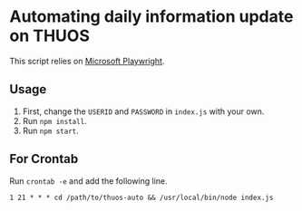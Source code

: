 # Automating daily information update on THUOS

This script relies on [Microsoft Playwright](https://github.com/microsoft/playwright).

## Usage
1. First, change the `USERID` and `PASSWORD` in `index.js` with your own.
2. Run `npm install`.
3. Run `npm start`.

## For Crontab
Run `crontab -e` and add the following line.
```
1 21 * * * cd /path/to/thuos-auto && /usr/local/bin/node index.js
```
